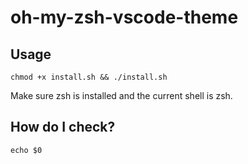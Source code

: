 # oh-my-zsh-vscode-theme

## Usage
```
chmod +x install.sh && ./install.sh
```
Make sure zsh is installed and the current shell is zsh.

## How do I check?

```
echo $0
```
